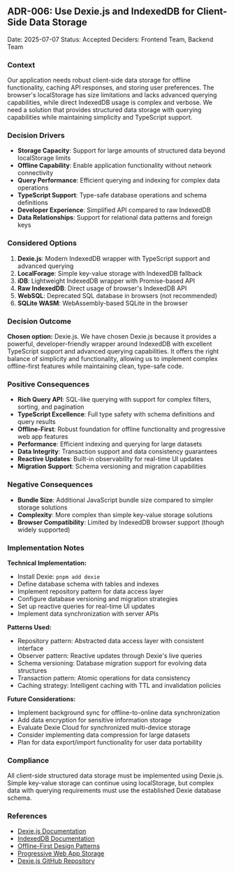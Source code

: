 ## ADR-006: Use Dexie.js and IndexedDB for Client-Side Data Storage

Date: 2025-07-07
Status: Accepted
Deciders: Frontend Team, Backend Team

### Context

Our application needs robust client-side data storage for offline functionality, caching API responses, and storing user preferences. The browser's localStorage has size limitations and lacks advanced querying capabilities, while direct IndexedDB usage is complex and verbose. We need a solution that provides structured data storage with querying capabilities while maintaining simplicity and TypeScript support.

### Decision Drivers

* **Storage Capacity**: Support for large amounts of structured data beyond localStorage limits
* **Offline Capability**: Enable application functionality without network connectivity
* **Query Performance**: Efficient querying and indexing for complex data operations
* **TypeScript Support**: Type-safe database operations and schema definitions
* **Developer Experience**: Simplified API compared to raw IndexedDB
* **Data Relationships**: Support for relational data patterns and foreign keys

### Considered Options

1. **Dexie.js**: Modern IndexedDB wrapper with TypeScript support and advanced querying
2. **LocalForage**: Simple key-value storage with IndexedDB fallback
3. **iDB**: Lightweight IndexedDB wrapper with Promise-based API
4. **Raw IndexedDB**: Direct usage of browser's IndexedDB API
5. **WebSQL**: Deprecated SQL database in browsers (not recommended)
6. **SQLite WASM**: WebAssembly-based SQLite in the browser

### Decision Outcome

**Chosen option:** Dexie.js.
We have chosen Dexie.js because it provides a powerful, developer-friendly wrapper around IndexedDB with excellent TypeScript support and advanced querying capabilities. It offers the right balance of simplicity and functionality, allowing us to implement complex offline-first features while maintaining clean, type-safe code.

### Positive Consequences

* **Rich Query API**: SQL-like querying with support for complex filters, sorting, and pagination
* **TypeScript Excellence**: Full type safety with schema definitions and query results
* **Offline-First**: Robust foundation for offline functionality and progressive web app features
* **Performance**: Efficient indexing and querying for large datasets
* **Data Integrity**: Transaction support and data consistency guarantees
* **Reactive Updates**: Built-in observability for real-time UI updates
* **Migration Support**: Schema versioning and migration capabilities

### Negative Consequences

* **Bundle Size**: Additional JavaScript bundle size compared to simpler storage solutions
* **Complexity**: More complex than simple key-value storage solutions
* **Browser Compatibility**: Limited by IndexedDB browser support (though widely supported)

### Implementation Notes

**Technical Implementation:**
- Install Dexie: `pnpm add dexie`
- Define database schema with tables and indexes
- Implement repository pattern for data access layer
- Configure database versioning and migration strategies
- Set up reactive queries for real-time UI updates
- Implement data synchronization with server APIs

**Patterns Used:**
- Repository pattern: Abstracted data access layer with consistent interface
- Observer pattern: Reactive updates through Dexie's live queries
- Schema versioning: Database migration support for evolving data structures
- Transaction pattern: Atomic operations for data consistency
- Caching strategy: Intelligent caching with TTL and invalidation policies

**Future Considerations:**
- Implement background sync for offline-to-online data synchronization
- Add data encryption for sensitive information storage
- Evaluate Dexie Cloud for synchronized multi-device storage
- Consider implementing data compression for large datasets
- Plan for data export/import functionality for user data portability

### Compliance

All client-side structured data storage must be implemented using Dexie.js. Simple key-value storage can continue using localStorage, but complex data with querying requirements must use the established Dexie database schema.

### References

- [Dexie.js Documentation](https://dexie.org/)
- [IndexedDB Documentation](https://developer.mozilla.org/en-US/docs/Web/API/IndexedDB_API)
- [Offline-First Design Patterns](https://offlinefirst.org/)
- [Progressive Web App Storage](https://web.dev/storage-for-the-web/)
- [Dexie.js GitHub Repository](https://github.com/dexie/Dexie.js)
